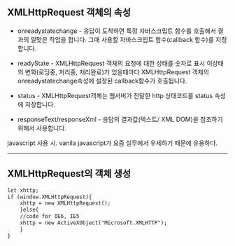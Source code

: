 ## XMLHttpRequest 객체의 속성

- onreadystatechange - 응답이 도착하면 특정 자바스크립트 함수를 호출해서 결과의 알맞은 작업을 합니다. 그때 사용할 자바스크립트 함수(callback 함수)를 지정합니다. 
  
- readyState - XMLHttpRequest 객체의 요청에 대한 상태를 숫자로 표시 이상태의 변화(로딩중, 처리중, 처리완료)가 있을때마다 XMLHttpRequest 객체의 onreadystatechange속성에 설정된 callback함수가 호출됩니다.
  
- status - XMLHttpRequest객체는 웹서버가 전달한  http 상태코드를 status 속성에 저장합니다.
  
- responseText/responseXml - 응답의 결과값(텍스트/ XML DOM)을 참조하기 위해서 사용합니다. 

javascript 사용 시. vanila javascript가 요즘 실무에서 우세하기 때문에 유용하다.

----

## XMLHttpRequest의 객체 생성



```html
let xhttp;
if (window.XMLHttpRequest){
	xhttp = new XMLHttpRequest();
	}else{
	//code for IE6, IE5
	xhttp = new ActiveXObject("Microsoft.XMLHTTP");
	}
}
```

